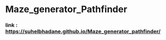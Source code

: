 # Maze_generator_Pathfinder
###  link :   https://suhelbhadane.github.io/Maze_generator_pathfinder/
